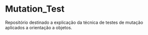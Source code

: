 # Mutation_Test
Repositório destinado a explicação da técnica de testes de mutação aplicados a orientação a objetos.
